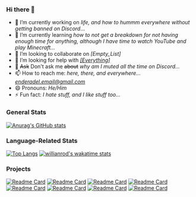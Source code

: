 ### Hi there 👋

- 🔭 I’m currently working on *life, and how to hummm everywhere without getting banned on Discord*...
- 🌱 I’m currently learning *how to not get a breakdown for not having enough time for anything, although I have time to watch YouTube and play Minecraft...*
- 👯 I’m looking to collaborate on *[Empty_List]*
- 🤔 I’m looking for help with *[[Everything]](https://github.com/EnderCommunity)*
- 💬 ~~Ask~~ Don't ask me ~~about~~ *why am I muted all the time on Discord...*
- 📫 How to reach me: *here, there, and everywhere... [enderadel.email@gmail.com](mailto:enderadel.email@gmail.com?subject=I%20hate%20you%20EnderAdel!)*
- 😄 Pronouns: *He/Him*
- ⚡ Fun fact: *I hate stuff, and I like stuff too...*

### General Stats

[![Anurag's GitHub stats](https://github-readme-stats.vercel.app/api?username=adel-sbeh)](https://github.com/anuraghazra/github-readme-stats)

### Language-Related Stats

[![Top Langs](https://github-readme-stats.vercel.app/api/top-langs/?username=adel-sbeh&langs_count=10&layout=compact)](https://github.com/anuraghazra/github-readme-stats)
[![willianrod's wakatime stats](https://github-readme-stats.vercel.app/api/wakatime?username=adelsbeh&layout=compact)](https://github.com/anuraghazra/github-readme-stats)

### Projects

[![Readme Card](https://github-readme-stats.vercel.app/api/pin/?username=EnderCommunity&repo=Murmur)](https://github.com/anuraghazra/github-readme-stats)
[![Readme Card](https://github-readme-stats.vercel.app/api/pin/?username=EnderCommunity&repo=EnderFramework)](https://github.com/anuraghazra/github-readme-stats)
[![Readme Card](https://github-readme-stats.vercel.app/api/pin/?username=EnderCommunity&repo=EnderLibrary)](https://github.com/anuraghazra/github-readme-stats)
[![Readme Card](https://github-readme-stats.vercel.app/api/pin/?username=EnderCommunity&repo=EnderCompiler)](https://github.com/anuraghazra/github-readme-stats)
[![Readme Card](https://github-readme-stats.vercel.app/api/pin/?username=EnderCommunity&repo=EnderKit)](https://github.com/anuraghazra/github-readme-stats)
[![Readme Card](https://github-readme-stats.vercel.app/api/pin/?username=EnderCommunity&repo=EnderOS)](https://github.com/anuraghazra/github-readme-stats)
[![Readme Card](https://github-readme-stats.vercel.app/api/pin/?username=EnderCommunity&repo=EnderServer)](https://github.com/anuraghazra/github-readme-stats)
[![Readme Card](https://github-readme-stats.vercel.app/api/pin/?username=EnderCommunity&repo=EnderHelper )](https://github.com/anuraghazra/github-readme-stats)

